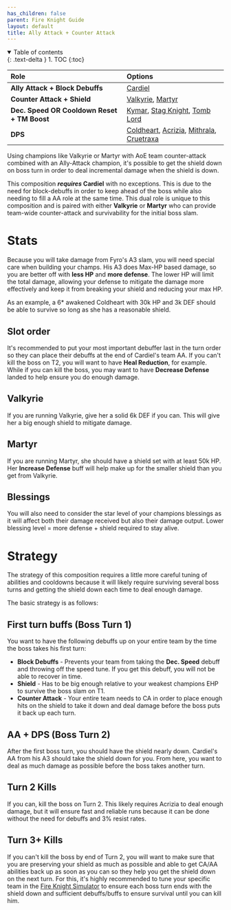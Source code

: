 ```yaml
---
has_children: false
parent: Fire Knight Guide
layout: default
title: Ally Attack + Counter Attack
---
```

<details open markdown="block">
  <summary>
    Table of contents
  </summary>
  {: .text-delta }
1. TOC
{:toc}
</details>

| **Role**                                    | **Options**                             |
|:--------------------------------------------|:----------------------------------------|
| **Ally Attack + Block Debuffs**             | [Cardiel](https://hellhades.com/champions/cardiel/)                                 |
| **Counter Attack + Shield**                 | [Valkyrie](https://hellhades.com/champions/valkyrie/), [Martyr](https://hellhades.com/champions/martyr/)                        |
| **Dec. Speed OR Cooldown Reset + TM Boost** | [Kymar](https://hellhades.com/champions/prince-kymar/), [Stag Knight](https://hellhades.com/champions/stag-knight/), [Tomb Lord](https://hellhades.com/champions/tomb-lord/)           |
| **DPS**                                     | [Coldheart](https://hellhades.com/champions/coldheart/), [Acrizia](https://hellhades.com/champions/acrizia/), [Mithrala](https://hellhades.com/champions/mithrala-lifebane/), [Cruetraxa](https://hellhades.com/champions/cruetraxa/)  |



Using champions like Valkyrie or Martyr with AoE team counter-attack combined with an Ally-Attack champion, it's possible to get the shield down on boss turn in order to deal incremental damage when the shield is down. 

This composition ***requires* Cardiel** with no exceptions. This is due to the need for block-debuffs in order to keep ahead of the boss while also needing to fill a AA role at the same time. This dual role is unique to this composition and is paired with either **Valkyrie** or **Martyr** who can provide team-wide counter-attack and survivability for the initial boss slam.

# Stats

Because you will take damage from Fyro's A3 slam, you will need special care when building your champs. His A3 does Max-HP based damage, so you are better off with **less HP** and **more defense**. The lower HP will limit the total damage, allowing your defense to mitigate the damage more effectively and keep it from breaking your shield and reducing your max HP.

As an example, a 6* awakened Coldheart with 30k HP and 3k DEF should be able to survive so long as she has a reasonable shield.

## Slot order

It's recommended to put your most important debuffer last in the turn order so they can place their debuffs at the end of Cardiel's team AA. If you can't kill the boss on T2, you will want to have **Heal Reduction**, for example. While if you can kill the boss, you may want to have **Decrease Defense** landed to help ensure you do enough damage.

## Valkyrie

If you are running Valkyrie, give her a solid 6k DEF if you can. This will give her a big enough shield to mitigate damage.

## Martyr
If you are running Martyr, she should have a shield set with at least 50k HP. Her **Increase Defense** buff will help make up for the smaller shield than you get from Valkyrie.

## Blessings

You will also need to consider the star level of your champions blessings as it will affect both their damage received but also their damage output. Lower blessing level = more defense + shield required to stay alive.

# Strategy

The strategy of this composition requires a little more careful tuning of abilities and cooldowns because it will likely require surviving several boss turns and getting the shield down each time to deal enough damage.

The basic strategy is as follows:

## First turn buffs (Boss Turn 1)

You want to have the following debuffs up on your entire team by the time the boss takes his first turn:

* **Block Debuffs** - Prevents your team from taking the **Dec. Speed** debuff and throwing off the speed tune. If you get this debuff, you will not be able to recover in time.
* **Shield** - Has to be big enough relative to your weakest champions EHP to survive the boss slam on T1.
* **Counter Attack** - Your entire team needs to CA in order to place enough hits on the shield to take it down and deal damage before the boss puts it back up each turn.

## AA + DPS (Boss Turn 2)

After the first boss turn, you should have the shield nearly down. Cardiel's AA from his A3 should take the shield down for you. From here, you want to deal as much damage as possible before the boss takes another turn.

## Turn 2 Kills

If you can, kill the boss on Turn 2. This likely requires Acrizia to deal enough damage, but it will ensure fast and reliable runs because it can be done without the need for debuffs and 3% resist rates.

## Turn 3+ Kills

If you can't kill the boss by end of Turn 2, you will want to make sure that you are preserving your shield as much as possible and able to get CA/AA abilities back up as soon as you can so they help you get the shield down on the next turn. For this, it's highly recommended to tune your specific team in the [Fire Knight Simulator](https://simulator.raidtoolkit.com/) to ensure each boss turn ends with the shield down and sufficient debuffs/buffs to ensure survival until you can kill him.

